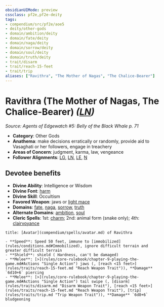 ```yaml
---
obsidianUIMode: preview
cssclass: pf2e,pf2e-deity
tags:
- compendium/src/pf2e/aoe5
- deity/other-gods
- domain/ambition/deity
- domain/fate/deity
- domain/naga/deity
- domain/sorrow/deity
- domain/soul/deity
- domain/truth/deity
- trait/disarm
- trait/reach-15-feet
- trait/trip
aliases: ["Ravithra", "The Mother of Nagas", "The Chalice-Bearer"]
---
```

# Ravithra (The Mother of Nagas, The Chalice-Bearer) *([LN](rules/traits/ln-b1.md "Lawful Neutral Alignment Trait"))*  
*Source: Agents of Edgewatch #5: Belly of the Black Whale p. 71*  

- **Category**: Other Gods
- **Anathema**: make decisions erratically or randomly, provide aid to Vasaghati or her followers, engage in treachery
- **Areas of Concern**: judgment, karma, law, vengeance
- **Follower Alignments**: [LG](rules/traits/lg-b1.md "Lawful Good Alignment Trait"), [LN](rules/traits/ln-b1.md "Lawful Neutral Alignment Trait"), [LE](rules/traits/le-b1.md "Lawful Evil Alignment Trait"), [N](rules/traits/n-b1.md "Neutral Alignment Trait")

## Devotee benefits

- **Divine Ability**: Intelligence or Wisdom
- **Divine Font**: [harm](harm.md)
- **Divine Skill**: Occultism
- **Favored Weapon**: jaws or [light mace](light-mace.md)
- **Domains**: [fate](Reference/Compendium/Setting/domains.md#Fate), [naga](Reference/Compendium/Setting/domains.md#Naga), [sorrow](Reference/Compendium/Setting/domains.md#Sorrow), [truth](Reference/Compendium/Setting/domains.md#Truth)
- **Alternate Domains**: [ambition](Reference/Compendium/Setting/domains.md#Ambition), [soul](Reference/Compendium/Setting/domains.md#Soul)
- **Cleric Spells**: 1st: [charm](charm.md); 2nd: animal form (snake only); 4th: [clairvoyance](clairvoyance.md)

```ad-embed-avatar
title: [Avatar](compendium/spells/avatar.md) of Ravithra

- **Speed**: Speed 50 feet, immune to [immobilized](rules/conditions.md#Immobilized), ignore difficult terrain and greater difficult terrain
- **Shield**: shield ( Hardness, can't be damaged)
- **Melee**: [>](rules/core-rulebook/chapter-9-playing-the-game.md#Actions "Single Action") jaws (, [reach <15 feet>](rules/traits/reach-15-feet.md "Reach Weapon Trait")), **Damage** `6d10+6` piercing 
- **Melee**: [>](rules/core-rulebook/chapter-9-playing-the-game.md#Actions "Single Action") tail swipe (, [disarm](rules/traits/disarm.md "Disarm Weapon Trait"), [reach <15 feet>](rules/traits/reach-15-feet.md "Reach Weapon Trait"), [trip](rules/traits/trip.md "Trip Weapon Trait")), **Damage** `6d8+6` bludgeoning 
```
